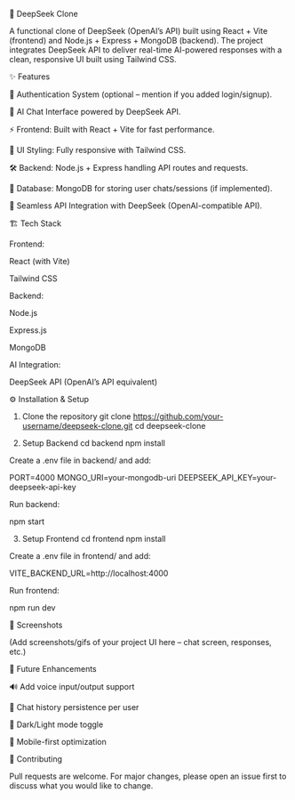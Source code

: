 🚀 DeepSeek Clone

A functional clone of DeepSeek (OpenAI’s API) built using React + Vite (frontend) and Node.js + Express + MongoDB (backend).
The project integrates DeepSeek API to deliver real-time AI-powered responses with a clean, responsive UI built using Tailwind CSS.

✨ Features

🔐 Authentication System (optional – mention if you added login/signup).

💬 AI Chat Interface powered by DeepSeek API.

⚡ Frontend: Built with React + Vite for fast performance.

🎨 UI Styling: Fully responsive with Tailwind CSS.

🛠️ Backend: Node.js + Express handling API routes and requests.

📂 Database: MongoDB for storing user chats/sessions (if implemented).

🔄 Seamless API Integration with DeepSeek (OpenAI-compatible API).

🏗️ Tech Stack

Frontend:

React (with Vite)

Tailwind CSS

Backend:

Node.js

Express.js

MongoDB

AI Integration:

DeepSeek API (OpenAI’s API equivalent)

⚙️ Installation & Setup
1. Clone the repository
git clone https://github.com/your-username/deepseek-clone.git
cd deepseek-clone

2. Setup Backend
cd backend
npm install


Create a .env file in backend/ and add:

PORT=4000
MONGO_URI=your-mongodb-uri
DEEPSEEK_API_KEY=your-deepseek-api-key


Run backend:

npm start

3. Setup Frontend
cd frontend
npm install


Create a .env file in frontend/ and add:

VITE_BACKEND_URL=http://localhost:4000


Run frontend:

npm run dev

📸 Screenshots

(Add screenshots/gifs of your project UI here – chat screen, responses, etc.)

🚀 Future Enhancements

🔊 Add voice input/output support

📜 Chat history persistence per user

🌙 Dark/Light mode toggle

📱 Mobile-first optimization

🤝 Contributing

Pull requests are welcome. For major changes, please open an issue first to discuss what you would like to change.

